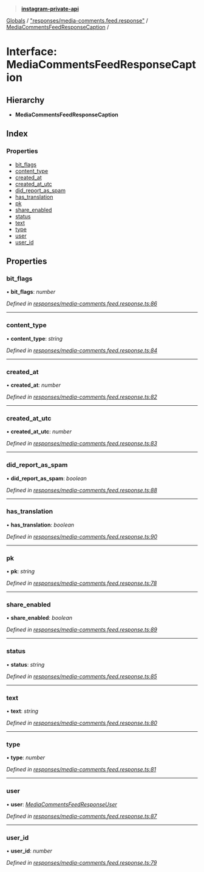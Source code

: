 > **[instagram-private-api](../README.md)**

[Globals](../README.md) / ["responses/media-comments.feed.response"](../modules/_responses_media_comments_feed_response_.md) / [MediaCommentsFeedResponseCaption](_responses_media_comments_feed_response_.mediacommentsfeedresponsecaption.md) /

# Interface: MediaCommentsFeedResponseCaption

## Hierarchy

* **MediaCommentsFeedResponseCaption**

## Index

### Properties

* [bit_flags](_responses_media_comments_feed_response_.mediacommentsfeedresponsecaption.md#bit_flags)
* [content_type](_responses_media_comments_feed_response_.mediacommentsfeedresponsecaption.md#content_type)
* [created_at](_responses_media_comments_feed_response_.mediacommentsfeedresponsecaption.md#created_at)
* [created_at_utc](_responses_media_comments_feed_response_.mediacommentsfeedresponsecaption.md#created_at_utc)
* [did_report_as_spam](_responses_media_comments_feed_response_.mediacommentsfeedresponsecaption.md#did_report_as_spam)
* [has_translation](_responses_media_comments_feed_response_.mediacommentsfeedresponsecaption.md#has_translation)
* [pk](_responses_media_comments_feed_response_.mediacommentsfeedresponsecaption.md#pk)
* [share_enabled](_responses_media_comments_feed_response_.mediacommentsfeedresponsecaption.md#share_enabled)
* [status](_responses_media_comments_feed_response_.mediacommentsfeedresponsecaption.md#status)
* [text](_responses_media_comments_feed_response_.mediacommentsfeedresponsecaption.md#text)
* [type](_responses_media_comments_feed_response_.mediacommentsfeedresponsecaption.md#type)
* [user](_responses_media_comments_feed_response_.mediacommentsfeedresponsecaption.md#user)
* [user_id](_responses_media_comments_feed_response_.mediacommentsfeedresponsecaption.md#user_id)

## Properties

###  bit_flags

• **bit_flags**: *number*

*Defined in [responses/media-comments.feed.response.ts:86](https://github.com/dilame/instagram-private-api/blob/01eb399/src/responses/media-comments.feed.response.ts#L86)*

___

###  content_type

• **content_type**: *string*

*Defined in [responses/media-comments.feed.response.ts:84](https://github.com/dilame/instagram-private-api/blob/01eb399/src/responses/media-comments.feed.response.ts#L84)*

___

###  created_at

• **created_at**: *number*

*Defined in [responses/media-comments.feed.response.ts:82](https://github.com/dilame/instagram-private-api/blob/01eb399/src/responses/media-comments.feed.response.ts#L82)*

___

###  created_at_utc

• **created_at_utc**: *number*

*Defined in [responses/media-comments.feed.response.ts:83](https://github.com/dilame/instagram-private-api/blob/01eb399/src/responses/media-comments.feed.response.ts#L83)*

___

###  did_report_as_spam

• **did_report_as_spam**: *boolean*

*Defined in [responses/media-comments.feed.response.ts:88](https://github.com/dilame/instagram-private-api/blob/01eb399/src/responses/media-comments.feed.response.ts#L88)*

___

###  has_translation

• **has_translation**: *boolean*

*Defined in [responses/media-comments.feed.response.ts:90](https://github.com/dilame/instagram-private-api/blob/01eb399/src/responses/media-comments.feed.response.ts#L90)*

___

###  pk

• **pk**: *string*

*Defined in [responses/media-comments.feed.response.ts:78](https://github.com/dilame/instagram-private-api/blob/01eb399/src/responses/media-comments.feed.response.ts#L78)*

___

###  share_enabled

• **share_enabled**: *boolean*

*Defined in [responses/media-comments.feed.response.ts:89](https://github.com/dilame/instagram-private-api/blob/01eb399/src/responses/media-comments.feed.response.ts#L89)*

___

###  status

• **status**: *string*

*Defined in [responses/media-comments.feed.response.ts:85](https://github.com/dilame/instagram-private-api/blob/01eb399/src/responses/media-comments.feed.response.ts#L85)*

___

###  text

• **text**: *string*

*Defined in [responses/media-comments.feed.response.ts:80](https://github.com/dilame/instagram-private-api/blob/01eb399/src/responses/media-comments.feed.response.ts#L80)*

___

###  type

• **type**: *number*

*Defined in [responses/media-comments.feed.response.ts:81](https://github.com/dilame/instagram-private-api/blob/01eb399/src/responses/media-comments.feed.response.ts#L81)*

___

###  user

• **user**: *[MediaCommentsFeedResponseUser](_responses_media_comments_feed_response_.mediacommentsfeedresponseuser.md)*

*Defined in [responses/media-comments.feed.response.ts:87](https://github.com/dilame/instagram-private-api/blob/01eb399/src/responses/media-comments.feed.response.ts#L87)*

___

###  user_id

• **user_id**: *number*

*Defined in [responses/media-comments.feed.response.ts:79](https://github.com/dilame/instagram-private-api/blob/01eb399/src/responses/media-comments.feed.response.ts#L79)*